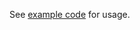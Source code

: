 See [example code](https://github.com/Paranoid-AF/ipc-promise-invoke/tree/master/example) for usage.